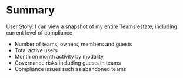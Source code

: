 # Summary
User Story: I can view a snapshot of my entire Teams estate, including current level of compliance 

- Number of teams, owners, members and guests
- Total active users
- Month on month activity by modality 
- Governance risks including guests in teams
- Compliance issues such as abandoned teams
